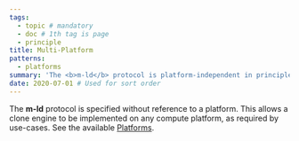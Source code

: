```yaml
---
tags:
  - topic # mandatory
  - doc # 1th tag is page
  - principle
title: Multi-Platform
patterns:
  - platforms
summary: 'The <b>m-ld</b> protocol is platform-independent in principle.'
date: 2020-07-01 # Used for sort order
---
```

The **m-ld** protocol is specified without reference to a platform. This allows
a clone engine to be implemented on any compute platform, as required by
use-cases. See the available [Platforms](/doc/#platforms).